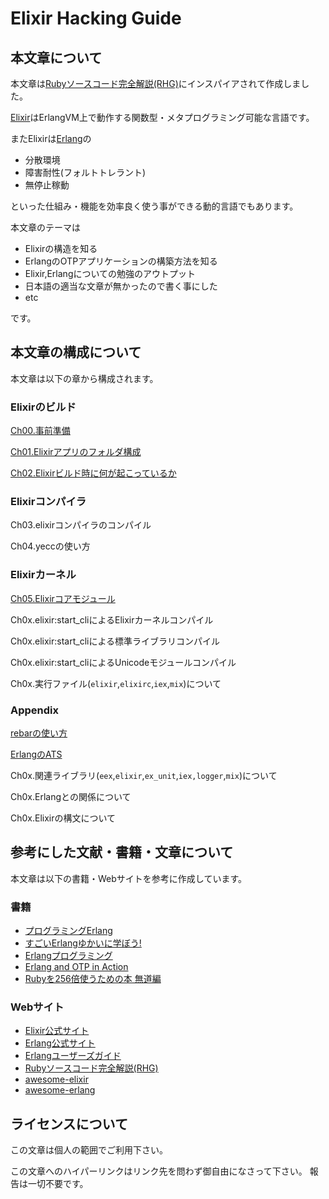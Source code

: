 Elixir Hacking Guide
====================

本文章について
--------------

本文章は[Rubyソースコード完全解説(RHG)](http://i.loveruby.net/ja/rhg/book/)にインスパイアされて作成しました。

[Elixir](http://elixir-lang.org/)はErlangVM上で動作する関数型・メタプログラミング可能な言語です。

またElixirは[Erlang](http://www.erlang.org/)の

- 分散環境
- 障害耐性(フォルトトレラント)
- 無停止稼動

といった仕組み・機能を効率良く使う事ができる動的言語でもあります。

本文章のテーマは

- Elixirの構造を知る
- ErlangのOTPアプリケーションの構築方法を知る
- Elixir,Erlangについての勉強のアウトプット
- 日本語の適当な文章が無かったので書く事にした
- etc

です。

本文章の構成について
--------------------

本文章は以下の章から構成されます。

### Elixirのビルド

[Ch00.事前準備](./ch00.md)

[Ch01.Elixirアプリのフォルダ構成](./ch01.md)

[Ch02.Elixirビルド時に何が起こっているか](./ch02.md)

### Elixirコンパイラ

Ch03.elixirコンパイラのコンパイル

Ch04.yeccの使い方

### Elixirカーネル

[Ch05.Elixirコアモジュール](./ch05.md)

Ch0x.elixir:start_cliによるElixirカーネルコンパイル

Ch0x.elixir:start_cliによる標準ライブラリコンパイル

Ch0x.elixir:start_cliによるUnicodeモジュールコンパイル

Ch0x.実行ファイル(`elixir`,`elixirc`,`iex`,`mix`)について

### Appendix

[rebarの使い方](./apdA.md)

[ErlangのATS](./apdB.md)

Ch0x.関連ライブラリ(`eex`,`elixir`,`ex_unit`,`iex,logger`,`mix`)について

Ch0x.Erlangとの関係について

Ch0x.Elixirの構文について

参考にした文献・書籍・文章について
----------------------------------

本文章は以下の書籍・Webサイトを参考に作成しています。

### 書籍

- [プログラミングErlang](http://www.amazon.co.jp/プログラミングErlang-Joe-Armstrong/dp/4274067149/)
- [すごいErlangゆかいに学ぼう!](http://www.amazon.co.jp/すごいErlangゆかいに学ぼう-Fred-Hebert/dp/4274069125)
- [Erlangプログラミング](http://www.amazon.co.jp/Erlangプログラミング-Francesco-Cesarini/dp/4873114659/)
- [Erlang and OTP in Action](http://www.amazon.co.jp/Erlang-OTP-Action-Martin-Logan/dp/1933988789/)
- [Rubyを256倍使うための本 無道編](http://www.amazon.co.jp/Rubyを256倍使うための本-無道編-青木-峰郎/dp/4756137091)

### Webサイト

- [Elixir公式サイト](http://elixir-lang.org/)
- [Erlang公式サイト](http://www.erlang.org/)
- [Erlangユーザーズガイド](http://erlang.shibu.jp/)
- [Rubyソースコード完全解説(RHG)](http://i.loveruby.net/ja/rhg/book/)
- [awesome-elixir](https://github.com/h4cc/awesome-elixir)
- [awesome-erlang](https://github.com/drobakowski/awesome-erlang)

ライセンスについて
------------------

この文章は個人の範囲でご利用下さい。

この文章へのハイパーリンクはリンク先を問わず御自由になさって下さい。 報告は一切不要です。
